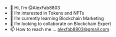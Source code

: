 - 👋 Hi, I’m @AlexFab8803
- 👀 I’m interested in Tokens and NFTs
- 🌱 I’m currently learning Blockchain Marketing
- 💞️ I’m looking to collaborate on Blockchain Expert
- 📫 How to reach me ... alexfab8803@gmail.com

<!---
AlexFab8803/AlexFab8803 is a ✨ special ✨ repository because its `README.md` (this file) appears on your GitHub profile.
You can click the Preview link to take a look at your changes.
--->
